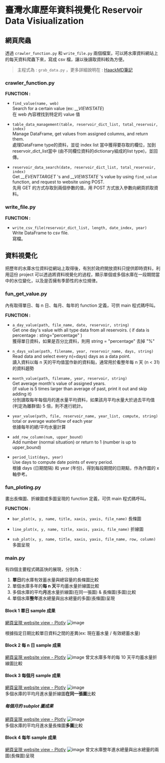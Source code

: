 # 臺灣水庫歷年資料視覺化 Reservoir Data Visiualization

## 網頁爬蟲  
透過 `crawler_function.py` 和 `write_file.py` 兩個檔案，可以將水庫資料網站上的每天資料爬蟲下來，寫成 csv 檔，讓以後讀取資料較為方便。  
> 主程式為 : `grab_data.py` ，更多詳細說明在 : [HaackMD筆記](https://hackmd.io/s/r14Ut5bFE)  


### crawler_function.py  
**FUNCTION :**
- `find_value(name, web)`  
Search for a certain value (ex: *__VIEWSTATE*)  
在 web 內容裡找到特定的 value 值  

- `table_data_management(table, reservoir_dict_list, total_reservoir, index)`  
Manage DataFrame, get values from assigned columns, and return them.  
處理DataFrame type的資料，並從 index list 當中獲得要存取的欄位，加到reservoir_dict_list當中 
(由不同欄位資料的dictionary組成的list type)，並回傳。

- `reservoir_data_search(date, reservoir_dict_list, total_reservoir, index)`  
Get *__EVENTTARGET* 's and *__VIEWSTATE* 's value by using `find_value` function, and request to website using POST.  
先用 GET 的方式存取到兩個參數的值，用 POST 方式放入參數向網頁抓取資料。  

### write_file.py  
**FUNCTION :**
- `write_csv_file(reservoir_dict_list, length, date_index, year)`  
Write DataFrame to csv file.  
寫檔。  

## 資料視覺化  
把歷年的水庫水位資料從網站上取得後，有別於政府開放資料只提供即時資料，利用這份 project 可以透過將資料視覺化的過程，顯示單個或多個水庫在一段期間當中的水位變化，以及是否擁有季節性的水位規律。  

### fun_get_value.py
內有取得單日、每 n 日、每月、每年的 function 定義，可供 main 程式碼呼叫。  

**FUNCTION :**
- `a_day_value(path, file_name, date, reservoir, string)`  
Get one day's value with all type data from all reservoirs. ( if data is percentage : sting="percentage" )  
獲得單日資料，如果是百分比資料，則用 string = "percentage" 去掉 "%"  

- `n_days_value(path, filename, year, reservoir_name, days, string)`  
Read data and select every n(=days) days as a data point.  
讀入資料以每 n 天的平均值當作新的資料點，通常用於看整年每 n 天 (n < 31) 的資料趨勢  

- `month_value(path, filename, year, reservoir, string)`  
Get average month's value of assigned years.  
(if value is 5 times larger than average of past, print it out and skip adding it)  
分別讀取每年每個月的進水量平均資料，如果該月平均水量大於過去平均值 (判定為離群值) 5 倍，則不進行統計。  

- `year_value(path, file, reservoir_name, year_list, compute, string)`  
total or average waterflow of each year  
依據每年的總/平均水量計算

- `add_row_column(num, upper_bound)`  
Add number (normal situation) or return to 1 (number is up to upper_bound)  

- `period_list(days, year)`  
Use days to compute date points of every period.  
根據 days (日期間隔) 和 year (年份)，得到每段期間的日期點，作為作圖的 x 軸參考。  

### fun_ploting.py  
畫出長條圖、折線圖或多圖呈現的 function 定義，可供 main 程式碼呼叫。  

**FUNCTION :**
- `bar_plot(x, y, name, title, xaxis, yaxis, file_name)` 長條圖  

- `line_plot(x, y, name, title, xaxis, yaxis, file_name)` 折線圖  

- `sub_plot(x, y, name, title, xaxis, yaxis, file_name, row, column)` 多圖呈現  


### main.py
有四個主要程式碼區快的展現，分別為：

1. **單日**的水庫有效蓄水量與總容量的長條圖比較  
2. 單個水庫多年的**每 n 天**平均蓄水量折線圖比較
3. 多個水庫的平均**月**進水量折線圖(在同一張圖) & 長條圖(多圖)比較  
4. 單個水庫**整年**進水總量與出水總量的多圖(長條圖)呈現  

#### Block 1 單日 sample 成果  
[網頁呈現 website view - Plotly](https://swboezezb8hx4zw2kranbq-on.drv.tw/Reservoir/Bar%20Plot-1.html)
![image](https://github.com/hsiaoping-zhang/Reservoir_DataVisiualization/blob/master/example_graph%20%E5%9C%96%E8%A1%A8/bar_plot(a%20day).png)

根據指定日期比較單日資料之間的差異(ex: 現在蓄水量 / 有效總蓄水量)

#### Block 2 每 n 日 sample 成果  
[網頁呈現 website view - Plotly](https://swboezezb8hx4zw2kranbq-on.drv.tw/Reservoir/Line%20Plot-1.html)
![image](https://github.com/hsiaoping-zhang/Reservoir_DataVisiualization/blob/master/example_graph%20%E5%9C%96%E8%A1%A8/line_plot(n%20days).png)
曾文水庫多年的每 10 天平均蓄水量折線圖比較  

#### Block 3 每個月 sample 成果  
[網頁呈現 website view - Plotly](https://swboezezb8hx4zw2kranbq-on.drv.tw/Reservoir/Line%20Plot-2.html)
![image](https://github.com/hsiaoping-zhang/Reservoir_DataVisiualization/blob/master/example_graph%20%E5%9C%96%E8%A1%A8/line_plot(month).png)  
多個水庫的平均月進水量折線圖**在同一張圖**比較  

##### 每個月的 subplot 圖成果  
[網頁呈現 website view - Plotly](https://swboezezb8hx4zw2kranbq-on.drv.tw/Reservoir/SubPlot-1.html)
![image](https://github.com/hsiaoping-zhang/Reservoir_DataVisiualization/blob/master/example_graph%20%E5%9C%96%E8%A1%A8/subplots(month).png)  
多個水庫的平均月進水量長條圖**多圖**比較  

#### Block 4 每年 sample 成果  
[網頁呈現 website view - Plotly](https://swboezezb8hx4zw2kranbq-on.drv.tw/Reservoir/Subplot-2.html)
![image](https://github.com/hsiaoping-zhang/Reservoir_DataVisiualization/blob/master/example_graph%20%E5%9C%96%E8%A1%A8/subplots(year).png)
曾文水庫整年進水總量與出水總量的兩圖(長條圖)呈現  
